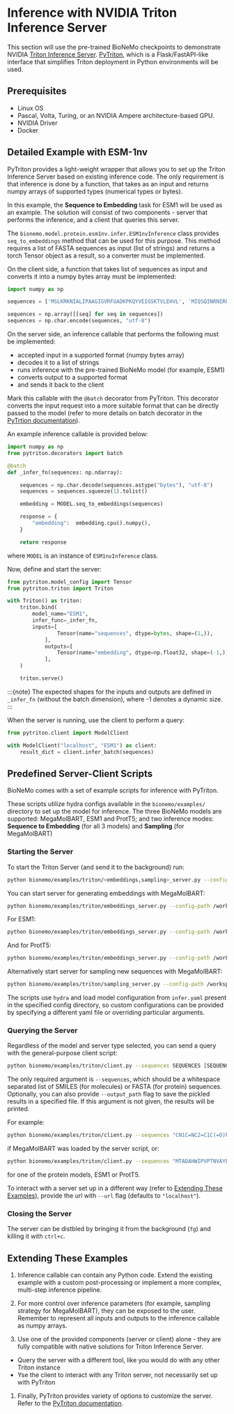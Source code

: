 # Inference with NVIDIA Triton Inference Server

This section will use the pre-trained BioNeMo checkpoints to demonstrate NVIDIA [Triton Inference Server](https://github.com/triton-inference-server).
[PyTriton](https://github.com/triton-inference-server/pytriton), which is a Flask/FastAPI-like interface that simplifies Triton deployment in Python environments will be used.

## Prerequisites

* Linux OS
* Pascal, Volta, Turing, or an NVIDIA Ampere architecture-based GPU.
* NVIDIA Driver
* Docker

## Detailed Example with ESM-1nv

PyTriton provides a light-weight wrapper that allows you to set up the Triton Inference Server based on existing inference code. The only requirement is that inference is done by a function, that takes as an input and returns numpy arrays of supported types (numerical types or bytes).

In this example, the **Sequence to Embedding** task for ESM1 will be used as an example. The solution will consist of two components - server that performs the inference, and a client that queries this server.

The `bionemo.model.protein.esm1nv.infer.ESM1nvInference` class provides `seq_to_embeddings` method that can be used for this purpose. This method requires a list of FASTA sequences as input (list of strings) and returns a torch Tensor object as a result, so a converter must be implemented.

On the client side, a function that takes list of sequences as input and converts it into a numpy bytes array must be implemented:

```python
import numpy as np

sequences = ['MSLKRKNIALIPAAGIGVRFGADKPKQYVEIGSKTVLEHVL', 'MIQSQINRNIRLDLADAILLSKAKKDLSFAEIADGTGLA']

sequences = np.array([[seq] for seq in sequences])
sequences = np.char.encode(sequences, "utf-8")
```

On the server side, an inference callable that performs the following must be implemented:

* accepted input in a supported format (numpy bytes array)
* decodes it to a list of strings
* runs inference with the pre-trained BioNeMo model (for example, ESM1)
* converts output to a supported format
* and sends it back to the client

Mark this callable with the `@batch` decorator from PyTriton. This decorator converts the input request into a more suitable format that can be directly passed to the model (refer to more details on batch decorator in the [PyTrtion documentation](https://github.com/triton-inference-server/pytriton/blob/main/docs/decorators.md#batch)).

An example inference callable is provided below:

```python
import numpy as np
from pytriton.decorators import batch

@batch
def _infer_fn(sequences: np.ndarray):

    sequences = np.char.decode(sequences.astype("bytes"), "utf-8")
    sequences = sequences.squeeze(1).tolist()

    embedding = MODEL.seq_to_embeddings(sequences)

    response = {
        "embedding":  embedding.cpu().numpy(),
    }

    return response
```

where `MODEL` is an instance of `ESM1nvInference` class.

Now, define and start the server:

```python
from pytriton.model_config import Tensor
from pytriton.triton import Triton

with Triton() as triton:
    triton.bind(
        model_name="ESM1",
        infer_func=_infer_fn,
        inputs=[
                Tensor(name="sequences", dtype=bytes, shape=(1,)),
            ],
            outputs=[
                Tensor(name="embedding", dtype=np.float32, shape=(-1,)),
            ],
    )

    triton.serve()
```

:::{note}
The expected shapes for the inputs and outputs are defined in `_infer_fn` (without the batch dimension), where -1 denotes a dynamic size.
:::

When the server is running, use the client to perform a query:

```python
from pytriton.client import ModelClient

with ModelClient("localhost", "ESM1") as client:
    result_dict = client.infer_batch(sequences)
```

## Predefined Server-Client Scripts

BioNeMo comes with a set of example scripts for inference with PyTriton.

These scripts utilize hydra configs available in the `bionemo/examples/` directory to set up the model for inference. The three BioNeMo models are supported: MegaMolBART, ESM1 and ProtT5; and two inference modes: **Sequence to Embedding** (for all 3 models) and **Sampling** (for MegaMolBART)

### Starting the Server

To start the Triton Server (and send it to the background) run:

```bash
python bionemo/examples/triton/<embeddings,sampling>_server.py --config-path </path/to/dir/with/inference/config> &
```

You can start server for generating embeddings with MegaMolBART:

```bash
python bionemo/examples/triton/embeddings_server.py --config-path /workspace/bionemo/examples/molecule/megamolbart/conf &
```

For ESM1:

```bash
python bionemo/examples/triton/embeddings_server.py --config-path /workspace/bionemo/examples/protein/esm1nv/conf/ &
```

And for ProtT5:

```bash
python bionemo/examples/triton/embeddings_server.py --config-path /workspace/bionemo/examples/protein/prott5nv/conf/ &
```

Alternatively start server for sampling new sequences with MegaMolBART:

```bash
python bionemo/examples/triton/sampling_server.py --config-path /workspace/bionemo/examples/molecule/megamolbart/conf &
```

The scripts use `hydra` and load model configuration from `infer.yaml` present in the specified config directory, so custom configurations can be provided by specifying a different yaml file or overriding particular arguments.

### Querying the Server

Regardless of the model and server type selected, you can send a query with the general-purpose client script:

```bash
python bionemo/examples/triton/client.py --sequences SEQUENCES [SEQUENCES ...] [--output_path OUTPUT_PATH]
```

The only required argument is `--sequences`, which should be a whitespace separated list of SMILES (for molecules) or FASTA (for protein) sequences.
Optionally, you can also provide `--output_path` flag to save the pickled results in a specified file. If this argument is not given, the results will be printed.

For example:

```bash
python bionemo/examples/triton/client.py --sequences "CN1C=NC2=C1C(=O)N(C(=O)N2C)C" "c1ccccc1CC(O)=O"
```

if MegaMolBART was loaded by the server script, or:

```bash
python bionemo/examples/triton/client.py --sequences "MTADAHWIPVPTNVAYDALNPGAPGTLAFAAANGWQHHPLVTVQPLPGVVFRDAAGRSRFTQRAGD"
```
for one of the protein models, ESM1 or ProtT5.


To interact with a server set up in a different way (refer to [Extending These Examples](#extending-these-examples)), provide the url with `--url` flag (defaults to `"localhost"`).


### Closing the Server

The server can be distbled by bringing it from the background (`fg`) and killing it with `ctrl+c`.


## Extending These Examples

1. Inference callable can contain any Python code. Extend the existing example with a custom post-processing or implement a more complex, multi-step inference pipeline.

2. For more control over inference parameters (for example, sampling strategy for MegaMolBART), they can be exposed to the user. Remember to represent all inputs and outputs to the inference callable as numpy arrays.

3. Use one of the provided components (server or client) alone - they are fully compatible with native solutions for Triton Inference Server.
* Query the server with a different tool, like you would do with any other Triton instance
* Yse the client to interact with any Triton server, not necessarily set up with PyTriton

1. Finally, PyTriton provides variety of options to customize the server. Refer to the [PyTriton documentation](https://triton-inference-server.github.io/pytriton/0.1.5/).
